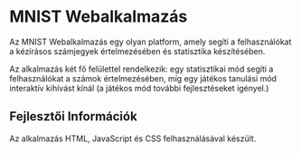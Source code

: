 # MNIST Webalkalmazás
Az MNIST Webalkalmazás egy olyan platform, amely segíti a felhasználókat a kézírásos számjegyek értelmezésében és statisztika készítésében. 

Az alkalmazás két fő felülettel rendelkezik: egy statisztikai mód segíti a felhasználókat a számok értelmezésében, míg egy játékos tanulási mód interaktív kihívást kínál (a játékos mód további fejlesztéseket igényel.)

## Fejlesztői Információk

Az alkalmazás HTML, JavaScript és CSS felhasználásával készült.
